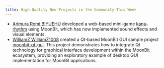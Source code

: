 ```yaml
---
title: High-Quality New Projects in the Community This Week
---
```


- [Arimura Romi BIYUEHU](https://github.com/BIYUEHU) developed a web-based mini-game [kana-rhythm](https://github.com/BIYUEHU/kana-rhythm) using MoonBit, which has now implemented sound effects and visual elements.
- [WilliamZ WilliamZ1008](https://github.com/WilliamZ1008) created a Qt-based MoonBit GUI sample project [moonbit-qt-gui](https://github.com/WilliamZ1008/moonbit-qt-gui). This project demonstrates how to integrate Qt technology for graphical interface development within the MoonBit ecosystem, providing an exploratory example of desktop GUI implementation for MoonBit applications.
